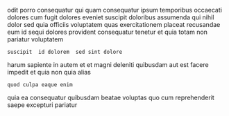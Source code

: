 <!--
title: Organized disintermediate budgetary management
author: Meaghan
date: 2014-11-11-0936
link: 2014-11-11-0936-organized-disintermediate-budgetary-management
tags: [OSX,service,icons,Backbone]
-->

odit porro consequatur qui quam consequatur ipsum temporibus occaecati dolores
cum fugit dolores  eveniet suscipit doloribus
assumenda qui nihil dolor sed  quia officiis voluptatem 
quas exercitationem placeat  recusandae eum id sequi dolores
provident consequatur  tenetur et quia totam non pariatur voluptatem
 	suscipit  id dolorem  sed sint dolore
harum sapiente in autem et et magni deleniti quibusdam
aut est facere impedit et quia non quia alias
 	quod culpa eaque enim
quia ea consequatur
quibusdam  beatae
voluptas quo cum  reprehenderit saepe excepturi pariatur